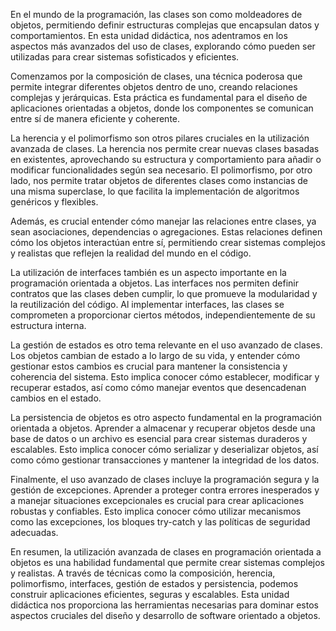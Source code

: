 En el mundo de la programación, las clases son como moldeadores de objetos, permitiendo definir estructuras complejas que encapsulan datos y comportamientos. En esta unidad didáctica, nos adentramos en los aspectos más avanzados del uso de clases, explorando cómo pueden ser utilizadas para crear sistemas sofisticados y eficientes.

Comenzamos por la composición de clases, una técnica poderosa que permite integrar diferentes objetos dentro de uno, creando relaciones complejas y jerárquicas. Esta práctica es fundamental para el diseño de aplicaciones orientadas a objetos, donde los componentes se comunican entre sí de manera eficiente y coherente.

La herencia y el polimorfismo son otros pilares cruciales en la utilización avanzada de clases. La herencia nos permite crear nuevas clases basadas en existentes, aprovechando su estructura y comportamiento para añadir o modificar funcionalidades según sea necesario. El polimorfismo, por otro lado, nos permite tratar objetos de diferentes clases como instancias de una misma superclase, lo que facilita la implementación de algoritmos genéricos y flexibles.

Además, es crucial entender cómo manejar las relaciones entre clases, ya sean asociaciones, dependencias o agregaciones. Estas relaciones definen cómo los objetos interactúan entre sí, permitiendo crear sistemas complejos y realistas que reflejen la realidad del mundo en el código.

La utilización de interfaces también es un aspecto importante en la programación orientada a objetos. Las interfaces nos permiten definir contratos que las clases deben cumplir, lo que promueve la modularidad y la reutilización del código. Al implementar interfaces, las clases se comprometen a proporcionar ciertos métodos, independientemente de su estructura interna.

La gestión de estados es otro tema relevante en el uso avanzado de clases. Los objetos cambian de estado a lo largo de su vida, y entender cómo gestionar estos cambios es crucial para mantener la consistencia y coherencia del sistema. Esto implica conocer cómo establecer, modificar y recuperar estados, así como cómo manejar eventos que desencadenan cambios en el estado.

La persistencia de objetos es otro aspecto fundamental en la programación orientada a objetos. Aprender a almacenar y recuperar objetos desde una base de datos o un archivo es esencial para crear sistemas duraderos y escalables. Esto implica conocer cómo serializar y deserializar objetos, así como cómo gestionar transacciones y mantener la integridad de los datos.

Finalmente, el uso avanzado de clases incluye la programación segura y la gestión de excepciones. Aprender a proteger contra errores inesperados y a manejar situaciones excepcionales es crucial para crear aplicaciones robustas y confiables. Esto implica conocer cómo utilizar mecanismos como las excepciones, los bloques try-catch y las políticas de seguridad adecuadas.

En resumen, la utilización avanzada de clases en programación orientada a objetos es una habilidad fundamental que permite crear sistemas complejos y realistas. A través de técnicas como la composición, herencia, polimorfismo, interfaces, gestión de estados y persistencia, podemos construir aplicaciones eficientes, seguras y escalables. Esta unidad didáctica nos proporciona las herramientas necesarias para dominar estos aspectos cruciales del diseño y desarrollo de software orientado a objetos.
